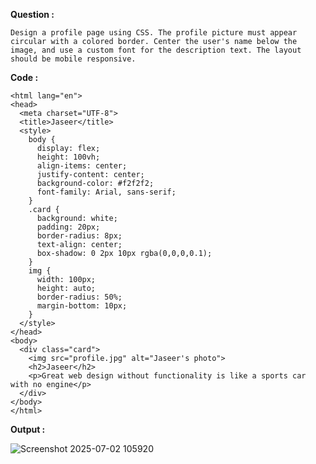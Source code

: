 **Question :**

```Design a profile page using CSS. The profile picture must appear circular with a colored border. Center the user's name below the image, and use a custom font for the description text. The layout should be mobile responsive.```

**Code :**
```<!DOCTYPE html>
<html lang="en">
<head>
  <meta charset="UTF-8">
  <title>Jaseer</title>
  <style>
    body {
      display: flex;
      height: 100vh;
      align-items: center;
      justify-content: center;
      background-color: #f2f2f2;
      font-family: Arial, sans-serif;
    }
    .card {
      background: white;
      padding: 20px;
      border-radius: 8px;
      text-align: center;
      box-shadow: 0 2px 10px rgba(0,0,0,0.1);
    }
    img {
      width: 100px;
      height: auto;
      border-radius: 50%;
      margin-bottom: 10px;
    }
  </style>
</head>
<body>
  <div class="card">
    <img src="profile.jpg" alt="Jaseer's photo">
    <h2>Jaseer</h2>
    <p>Great web design without functionality is like a sports car with no engine</p>
  </div>
</body>
</html>
```

**Output :**

![Screenshot 2025-07-02 105920](https://github.com/user-attachments/assets/4889ebc2-a95a-4007-9b2f-a06326bd9e9f)
